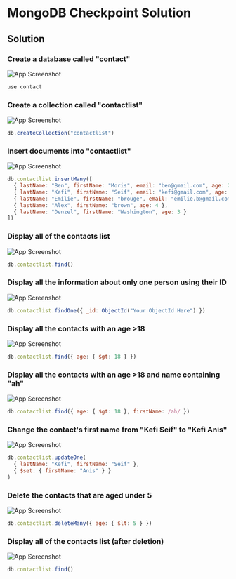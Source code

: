 
# MongoDB Checkpoint Solution


## Solution

### Create a database called "contact"
![App Screenshot](https://github.com/DjacerMESSAADIA/mongodb-checkpoint/blob/main/screenshots/create%20collection.png?raw=true)
```js
use contact
```
### Create a collection called "contactlist"
![App Screenshot](https://github.com/DjacerMESSAADIA/mongodb-checkpoint/blob/main/screenshots/create%20collection.png?raw=true)
```js
db.createCollection("contactlist")
```
### Insert documents into "contactlist"
![App Screenshot](https://github.com/DjacerMESSAADIA/mongodb-checkpoint/blob/main/screenshots/insert%20into%20collection.png?raw=true)
```js
db.contactlist.insertMany([
  { lastName: "Ben", firstName: "Moris", email: "ben@gmail.com", age: 26 },
  { lastName: "Kefi", firstName: "Seif", email: "kefi@gmail.com", age: 15 },
  { lastName: "Emilie", firstName: "brouge", email: "emilie.b@gmail.com", age: 40 },
  { lastName: "Alex", firstName: "brown", age: 4 },
  { lastName: "Denzel", firstName: "Washington", age: 3 }
])
```
### Display all of the contacts list
![App Screenshot](https://github.com/DjacerMESSAADIA/mongodb-checkpoint/blob/main/screenshots/find%20all.png?raw=true)
```js
db.contactlist.find()
```
### Display all the information about only one person using their ID
![App Screenshot](https://github.com/DjacerMESSAADIA/mongodb-checkpoint/blob/main/screenshots/find%20by%20id.png?raw=true)
```js
db.contactlist.findOne({ _id: ObjectId("Your ObjectId Here") })
```
### Display all the contacts with an age >18
![App Screenshot](https://github.com/DjacerMESSAADIA/mongodb-checkpoint/blob/main/screenshots/filter%20by%20age.png?raw=true)
```js
db.contactlist.find({ age: { $gt: 18 } })
```
### Display all the contacts with an age >18 and name containing "ah"
![App Screenshot](https://github.com/DjacerMESSAADIA/mongodb-checkpoint/blob/main/screenshots/filter%20by%20age%20and%20match%20firstname.png?raw=true)
```js
db.contactlist.find({ age: { $gt: 18 }, firstName: /ah/ })
```
### Change the contact's first name from "Kefi Seif" to "Kefi Anis"
![App Screenshot](https://github.com/DjacerMESSAADIA/mongodb-checkpoint/blob/main/screenshots/updating%20one.png?raw=true)
```js
db.contactlist.updateOne(
  { lastName: "Kefi", firstName: "Seif" },
  { $set: { firstName: "Anis" } }
)
```
### Delete the contacts that are aged under 5
![App Screenshot](https://github.com/DjacerMESSAADIA/mongodb-checkpoint/blob/main/screenshots/delete%20by%20age.png?raw=true)
```js
db.contactlist.deleteMany({ age: { $lt: 5 } })
```
### Display all of the contacts list (after deletion)
![App Screenshot](https://github.com/DjacerMESSAADIA/mongodb-checkpoint/blob/main/screenshots/find%20all%20after%20deletion.png?raw=true)
```js
db.contactlist.find()
```
